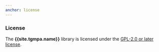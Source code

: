 ```yaml
---
anchor: license
---
```


### License

The **{{site.tgmpa.name}}** library is licensed under the [GPL-2.0 or later license].



[GPL-2.0 or later license]: http://www.opensource.org/licenses/GPL-2.0